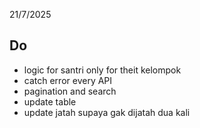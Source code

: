 21/7/2025

## Do

-   logic for santri only for theit kelompok
-   catch error every API
-   pagination and search
-   update table
-   update jatah supaya gak dijatah dua kali
